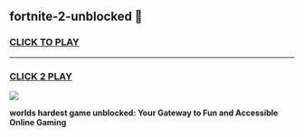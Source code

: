 
## fortnite-2-unblocked 👋
<h3>
<a href="https://premium.freeplayer.one?title=fortnite-2-unblocked&ref=14F">CLICK TO PLAY</a></h3>
<hr>

<h3>
<a href="https://premium.freeplayer.one?title=fortnite-2-unblocked&ref=14F">CLICK 2 PLAY</a>
  
</h3>

<a href="https://premium.freeplayer.one?title=fortnite-2-unblocked&ref=12F/"><img src="https://clearcache.store/games.png"></a>


**worlds hardest game unblocked: Your Gateway to Fun and Accessible Online Gaming**
